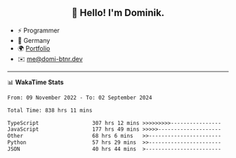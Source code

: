 <h2 align="center">👋 Hello! I'm Dominik.</h2>

- ⚡ Programmer
- 📍 Germany
- 🌍 [Portfolio](https://domi-btnr.dev)
- ✉️ [me@domi-btnr.dev](mailto://me@domi-btnr.dev)

---
📊 **WakaTime Stats**
<!--START_SECTION:waka-->

```txt
From: 09 November 2022 - To: 02 September 2024

Total Time: 838 hrs 11 mins

TypeScript                 307 hrs 12 mins >>>>>>>>>----------------   36.65 %
JavaScript                 177 hrs 49 mins >>>>>--------------------   21.22 %
Other                      68 hrs 6 mins   >>-----------------------   08.12 %
Python                     57 hrs 29 mins  >>-----------------------   06.86 %
JSON                       40 hrs 44 mins  >------------------------   04.86 %
```

<!--END_SECTION:waka-->
